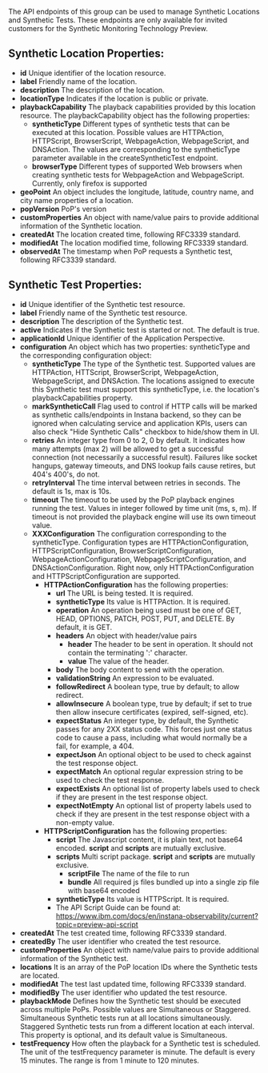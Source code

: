 The API endpoints of this group can be used to manage Synthetic Locations and Synthetic Tests. 
These endpoints are only available for invited customers for the Synthetic Monitoring Technology Preview.

## Synthetic Location Properties:
- **id** Unique identifier of the location resource.
- **label** Friendly name of the location.
- **description** The description of the location.
- **locationType** Indicates if the location is public or private.
- **playbackCapability** The playback capabilities provided by this location resource.
  The playbackCapability object has the following properties: 
  - **syntheticType** Different types of synthetic tests that can be executed at this location. 
    Possible values are HTTPAction, HTTPScript, BrowserScript, WebpageAction, WebpageScript, and DNSAction. 
    The values are corresponding to the syntheticType parameter available in the createSyntheticTest endpoint.
  - **browserType** Different types of supported Web browsers when creating synthetic tests for  WebpageAction and WebpageScript. 
    Currently, only firefox is supported
- **geoPoint** An object includes the longitude, latitude, country name, and city name properties of a location. 
- **popVersion** PoP's version
- **customProperties** An object with name/value pairs to provide additional information of the Synthetic location.
- **createdAt** The location created time, following RFC3339 standard.
- **modifiedAt** The location modified time, following RFC3339 standard.
- **observedAt** The timestamp when PoP requests a Synthetic test, following RFC3339 standard.

## Synthetic Test Properties:
- **id** Unique identifier of the Synthetic test resource.
- **label** Friendly name of the Synthetic test resource.
- **description** The description of the Synthetic test.
- **active** Indicates if the Synthetic test is started or not. The default is true.
- **applicationId** Unique identifier of the Application Perspective.
- **configuration** An object which has two properties: syntheticType and the corresponding configuration object:
    - **syntheticType** The type of the Synthetic test. Supported values are HTTPAction, HTTScript, BrowserScript, WebpageAction,
      WebpageScript, and DNSAction. The locations assigned to execute this Synthetic
      test must support this syntheticType, i.e. the location's playbackCapabilities property.
    - **markSyntheticCall** Flag used to control if HTTP calls will be marked as synthetic calls/endpoints in Instana backend, so they can be ignored when calculating service and application KPIs, users can also check "Hide Synthetic Calls" checkbox to hide/show them in UI.
    - **retries** An integer type from 0 to 2, 0 by default.
      It indicates how many attempts (max 2) will be allowed
      to get a successful connection (not necessarily a successful result).
      Failures like socket hangups, gateway timeouts, and DNS lookup fails cause retires, but 404's 400's, do not.
    - **retryInterval** The time interval between retries in seconds. The default is 1s, max is 10s.
    - **timeout** The timeout to be used by the PoP playback engines running the test. Values in integer followed by time unit (ms, s, m). If timeout is not provided the playback engine will use its own timeout value.
    - **XXXConfiguration** The configuration corresponding to the syntheticType. Configuration types are HTTPActionConfiguration, HTTPScriptConfiguration,
      BrowserScriptConfiguration, WebpageActionConfiguration, WebpageScriptConfiguration, and DNSActionConfiguration. Right now, only HTTPActionConfiguration
      and HTTPScriptConfiguration are supported.
        - **HTTPActionConfiguration** has the following properties:
            - **url** The URL is being tested. It is required.
            - **syntheticType** Its value is HTTPAction. It is required.
            - **operation** An operation being used must be one of GET, HEAD, OPTIONS, PATCH, POST, PUT, and DELETE. By default, it is GET.
            - **headers** An object with header/value pairs
                - **header** The header to be sent in operation. It should not contain the terminating ':' character.
                - **value** The value of the header.
            - **body** The body content to send with the operation.
            - **validationString** An expression to be evaluated.
            - **followRedirect** A boolean type, true by default; to allow redirect.
            - **allowInsecure** A boolean type,  true by default; if set to true then allow insecure certificates
              (expired, self-signed, etc).
            - **expectStatus** An integer type, by default, the Synthetic passes for any 2XX status code.
              This forces just one status code to cause a pass, including what would normally be a fail, for example, a 404.
            - **expectJson** An optional object to be used to check against the test response object.
            - **expectMatch** An optional regular expression string to be used to check the test response.
            - **expectExists** An optional list of property labels used to check if they are present in the test response object.
            - **expectNotEmpty** An optional list of property labels used to check if they are present in the test response object with a non-empty value.
        - **HTTPScriptConfiguration** has the following properties:
          - **script** The Javascript content, it is plain text, not base64 encoded. **script** and **scripts** are mutually exclusive.
          - **scripts** Multi script package. **script** and **scripts** are mutually exclusive.
              - **scriptFile** The name of the file to run
              - **bundle** All required js files bundled up into a single zip file with base64 encoded
          - **syntheticType** Its value is HTTPScript. It is required.
          - The API Script Guide can be found at: https://www.ibm.com/docs/en/instana-observability/current?topic=preview-api-script
- **createdAt** The test created time, following RFC3339 standard.
- **createdBy** The user identifier who created the test resource.
- **customProperties** An object with name/value pairs to provide additional information of the Synthetic test.
- **locations** It is an array of the PoP location IDs where the Synthetic tests are located.
- **modifiedAt** The test last updated time, following RFC3339 standard.
- **modifiedBy** The user identifier who updated the test resource.
- **playbackMode** Defines how the Synthetic test should be executed across multiple
  PoPs. Possible values are Simultaneous or Staggered. Simultaneous
  Synthetic tests run at all locations simultaneously. Staggered
  Synthetic tests run from a different location at each interval.
  This property is optional, and its default value is Simultaneous.
- **testFrequency** How often the playback for a Synthetic test is scheduled. The unit of the testFrequency parameter is minute.
  The default is every 15 minutes. The range is from 1 minute to 120 minutes.

